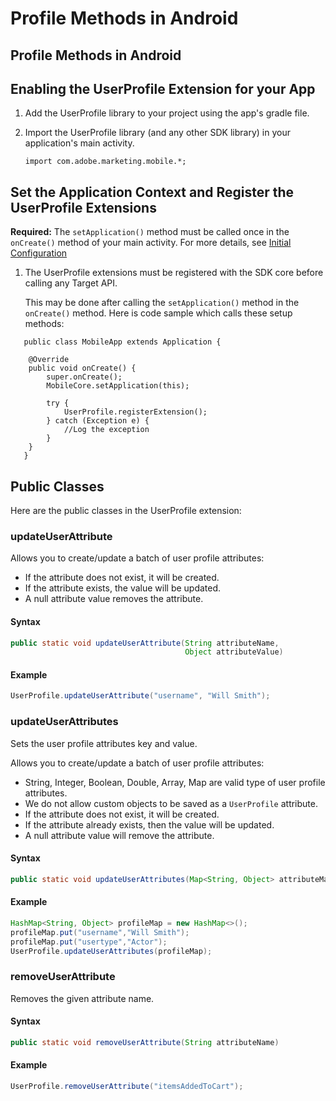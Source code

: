 # Profile Methods in Android

## Profile Methods in Android

## Enabling the UserProfile Extension for your App

1. Add the UserProfile library to your project using the app's gradle file.
2. Import the UserProfile library \(and any other SDK library\) in your application's main activity.

   ```text
   import com.adobe.marketing.mobile.*;
   ```

## Set the Application Context and Register the UserProfile Extensions

**Required:** The `setApplication()` method must be called once in the `onCreate()` method of your main activity. For more details, see [Initial Configuration](https://launch.gitbook.io/marketing-mobile-sdk-v5-by-adobe-documentation/sdk-core/configuration-methods-in-android)

1. The UserProfile extensions must be registered with the SDK core before calling any Target API.

   This may be done after calling the `setApplication()` method in the `onCreate()` method. Here is code sample which calls these setup methods:

```text
   public class MobileApp extends Application {

    @Override
    public void onCreate() {
        super.onCreate();
        MobileCore.setApplication(this);

        try {
            UserProfile.registerExtension();
        } catch (Exception e) {
            //Log the exception
        }
    }
   }
```

## Public Classes

Here are the public classes in the UserProfile extension:

### updateUserAttribute

Allows you to create/update a batch of user profile attributes:

* If the attribute does not exist, it will be created.
* If the attribute exists, the value will be updated. 
* A null attribute value removes the attribute.

#### Syntax

```java
public static void updateUserAttribute(String attributeName, 
                                       Object attributeValue)
```

#### Example

```java
UserProfile.updateUserAttribute("username", "Will Smith");
```

### updateUserAttributes

Sets the user profile attributes key and value.

Allows you to create/update a batch of user profile attributes:

* String, Integer, Boolean, Double, Array, Map are valid type of user profile attributes.
* We do not allow custom objects to be saved as a `UserProfile` attribute.
* If the attribute does not exist, it will be created.
* If the attribute already exists, then the value will be updated. 
* A null attribute value will remove the attribute.

#### Syntax

```java
public static void updateUserAttributes(Map<String, Object> attributeMap)
```

#### Example

```java
HashMap<String, Object> profileMap = new HashMap<>();
profileMap.put("username","Will Smith");
profileMap.put("usertype","Actor");
UserProfile.updateUserAttributes(profileMap);
```

### removeUserAttribute

Removes the given attribute name.

#### Syntax

```java
public static void removeUserAttribute(String attributeName)
```

#### Example

```java
UserProfile.removeUserAttribute("itemsAddedToCart");
```

